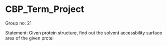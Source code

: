 # CBP_Term_Project

Group no: 21

Statement: Given protein structure, find out the solvent accessbility surface area  of the given protei
